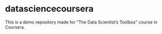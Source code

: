 # datasciencecoursera
This is a demo repository made for "The Data Scientist’s Toolbox" course in Coursera.
